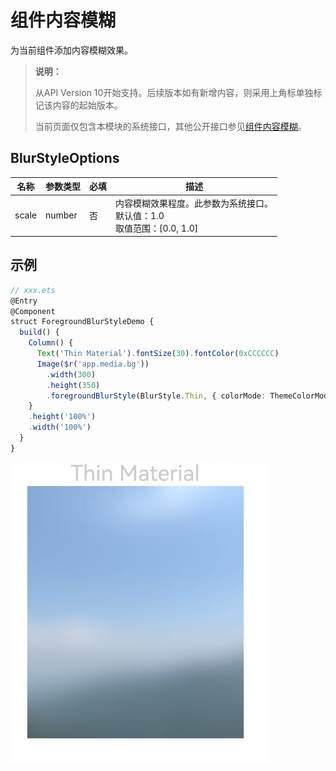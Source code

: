 # 组件内容模糊

为当前组件添加内容模糊效果。

>  **说明：**
>
>  从API Version 10开始支持。后续版本如有新增内容，则采用上角标单独标记该内容的起始版本。
>
>  当前页面仅包含本模块的系统接口，其他公开接口参见[组件内容模糊](ts-universal-attributes-foreground-blur-style.md)。

## BlurStyleOptions

| 名称                        | 参数类型                                                | 必填 | 描述                                                         |
| --------------------------- | ------------------------------------------------------- | ---- | ------------------------------------------------------------ |
| scale | number   | 否   | 内容模糊效果程度。此参数为系统接口。<br/>默认值：1.0 <br/>取值范围：[0.0, 1.0]<br/>|

## 示例

```ts
// xxx.ets
@Entry
@Component
struct ForegroundBlurStyleDemo {
  build() {
    Column() {
      Text('Thin Material').fontSize(30).fontColor(0xCCCCCC)
      Image($r('app.media.bg'))
        .width(300)
        .height(350)
        .foregroundBlurStyle(BlurStyle.Thin, { colorMode: ThemeColorMode.LIGHT, adaptiveColor: AdaptiveColor.DEFAULT, scale: 1.0 })
    }
    .height('100%')
    .width('100%')
  }
}
```

![zh-cn_image_background_blur_style](figures/zh-cn_image_foreground_blur_style.png)